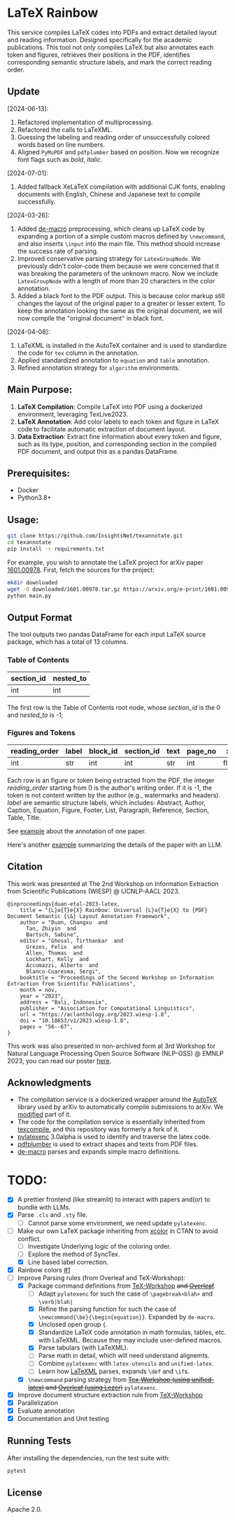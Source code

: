 # LaTeX Rainbow

This service compiles LaTeX codes into PDFs and extract detailed layout and reading information. 
Designed specifically for the academic publications.
This tool not only compiles LaTeX but also annotates each token and figures, 
retrieves their positions in the PDF, identifies corresponding semantic structure labels, and mark the correct reading order. 

## Update
[2024-06-13]:
1. Refactored implementation of multiprocessing.
2. Refactored the calls to LaTeXML.
3. Guessing the labeling and reading order of unsuccessfully colored words based on line numbers.
4. Aligned `PyMuPDF` and `pdfplumber` based on position. Now we recognize font flags such as *bold*, _italic_.

[2024-07-01]:
1. Added fallback XeLaTeX compilation with additional CJK fonts, enabling documents with English, Chinese and Japanese text to compile successfully.

[2024-03-26]: 
1. Added [de-macro](https://ctan.org/pkg/de-macro?lang=en) preprocessing, which cleans up LaTeX code by expanding a portion of a simple custom macros defined by `\newcommand`, and also inserts `\input` into the main file. This method should increase the success rate of parsing.
2. Improved conservative parsing strategy for `LatexGroupNode`. We previously didn't color-code them because we were concerned that it was breaking the parameters of the unknown macro. Now we include `LatexGroupNode` with a length of more than 20 characters in the color annotation.
3. Added a black font to the PDF output. This is because color markup still changes the layout of the original paper to a greater or lesser extent. To keep the annotation looking the same as the original document, we will now compile the "original document" in black font.

[2024-04-08]:
1. LaTeXML is installed in the AutoTeX container and is used to standardize the code for `tex` column in the annotation.
2. Applied standardized annotation to `equation` and `table` annotation.
3. Refined annotation strategy for `algorithm` environments.


## Main Purpose:

1. **LaTeX Compilation**: Compile LaTeX into PDF using a dockerized environment, leveraging TexLive2023.
2. **LaTeX Annotation**: Add color labels to each token and figure in LaTeX code to facilitate automatic extraction of document layout.
3. **Data Extraction**: Extract fine information about every token and figure, such as its type, position, and corresponding section in the compiled PDF document, and output this as a pandas DataFrame.

## Prerequisites:

- Docker
- Python3.8+

## Usage:

```bash
git clone https://github.com/InsightsNet/texannotate.git
cd texannotate
pip install -r requirements.txt
```

For example, you wish to annotate the LaTeX project for arXiv paper 
[1601.00978](https://arxiv.org/pdf/1601.00978). First, fetch the sources for the project:

```bash
mkdir downloaded
wget -O downloaded/1601.00978.tar.gz https://arxiv.org/e-print/1601.00978 --user-agent "Name <email>"
python main.py
```

## Output Format

The tool outputs two pandas DataFrame for each input LaTeX source package, which has a total of 13 columns.

### Table of Contents
| section_id | nested_to |
|---------------|-------|
| int           | int   |

The first row is the Table of Contents root node,  whose *section_id* is the 0 and *nested_to* is -1;


### Figures and Tokens
| reading_order | label | block_id | section_id | text | page_no | x0    | y0    | x1    | y1    | font | font_size  | flags | tex | page_size | line_no |
|---------------|-------|------|---------|-------|------|-------|-------|-------|-------|------|-------|-------|-------|-------|-------|
| int           | str   | int  | int     | str   | int  | float | float | float | float | str  | float | list  | str | list | int|

Each row is an figure or token being extracted from the PDF, the integer *reading_order* starting from 0 is the author's writing order. 
If it is -1, the token is not content written by the author (e.g., watermarks and headers).
*label* are semantic structure labels, which includes: Abstract, Author, Caption, Equation, Figure, Footer, List, Paragraph, Reference, Section, Table, Title.

See [example](doc/example.ipynb) about the annotation of one paper.

Here's another [example](doc/tree_summarize.ipynb) summarizing the details of the paper with an LLM.

## Citation
This work was presented at The 2nd Workshop on Information Extraction from Scientific Publications (WIESP) @ IJCNLP-AACL 2023. 
```
@inproceedings{duan-etal-2023-latex,
    title = "{L}a{T}e{X} Rainbow: Universal {L}a{T}e{X} to {PDF} Document Semantic {\&} Layout Annotation Framework",
    author = "Duan, Changxu  and
      Tan, Zhiyin  and
      Bartsch, Sabine",
    editor = "Ghosal, Tirthankar  and
      Grezes, Felix  and
      Allen, Thomas  and
      Lockhart, Kelly  and
      Accomazzi, Alberto  and
      Blanco-Cuaresma, Sergi",
    booktitle = "Proceedings of the Second Workshop on Information Extraction from Scientific Publications",
    month = nov,
    year = "2023",
    address = "Bali, Indonesia",
    publisher = "Association for Computational Linguistics",
    url = "https://aclanthology.org/2023.wiesp-1.8",
    doi = "10.18653/v1/2023.wiesp-1.8",
    pages = "56--67",
}
```
This work was also presented in non-archived form at 3rd Workshop for Natural Language Processing Open Source Software (NLP-OSS) @ EMNLP 2023, you can read our poster [here](https://github.com/nlposs/NLP-OSS/blob/master/nlposs-2023/23-LaTeX-Rainbow-Poster.pdf).

## Acknowledgments

- The compilation service is a dockerized wrapper around the [AutoTeX](https://metacpan.org/pod/TeX::AutoTeX) library used by arXiv to automatically compile submissions to arXiv. We [modified](https://github.com/) part of it.
- The code for the compilation service is essentially inherited from [texcompile](https://github.com/andrewhead/texcompile.git), and this repository was formerly a fork of it.
- [pylatexenc](https://github.com/phfaist/pylatexenc.git) 3.0alpha is used to identify and traverse the latex code.
- [pdfplumber](https://github.com/jsvine/pdfplumber.git) is used to extract shapes and texts from PDF files.
- [de-macro](https://ctan.org/pkg/de-macro?lang=en) parses and expands simple macro definitions.

# TODO:
- [x] A prettier frontend (like streamlit) to interact with papers and(or) to bundle with LLMs.
- [x] Parse `.cls` and `.sty` file.
  - [ ] Cannot parse some environment, we need update `pylatexenc`.
- [ ] Make our own LaTeX package inheriting from [xcolor](https://github.com/latex3/xcolor) in CTAN to avoid conflict.
  - [ ] Investigate Underlying logic of the coloring order.
  - [ ] Explore the method of SyncTex.
  - [x] Line based label correction.
- [x] Rainbow colors [#1](https://github.com/InsightsNet/texannotate/pull/1) 
- [ ] Improve Parsing rules (from Overleaf and TeX-Workshop):
   - [x] Package command definitions from [TeX-Workshop](https://github.com/James-Yu/LaTeX-Workshop/tree/master/data) ~~and [Overleaf](https://github.com/overleaf/overleaf/tree/main/services/web/frontend/js/features/source-editor/languages/latex/completions/data)~~.
      - [ ] Adapt `pylatexenc` for such the case of `\pagebreak<blah>` and `\verb|blah|`
      - [x] Refine the parsing function for such the case of `\newcommand{\be}{\begin{equation}}`. Expanded by `de-macro`.
      - [x] Unclosed open group `{`.
      - [x] Standardize LaTeX code annotation in math formulas, tables, etc. with LaTeXML. Because they may include user-defined macros.
      - [x] Parse tabulars (with LaTeXML).
      - [ ] Parse math in detail, which will need understand alignemts.
      - [ ] Combine `pylatexenc` with `latex-utensils` and `unified-latex`.
      - [ ] Learn how [LaTeXML](https://github.com/brucemiller/LaTeXML) parses, expands `\def` and `\if`s.
   - [x] `\newcommand` parsing strategy from ~~[Tex-Workshop (using unified-latex)](https://github.com/James-Yu/LaTeX-Workshop/blob/856eaeebd66e16b9f8d500793f307aa02d4295eb/src/providers/completer/command.ts#L208) and [Overleaf (using Lezer)](https://github.com/overleaf/overleaf/blob/main/services/web/frontend/js/features/source-editor/lezer-latex/README.md)~~ `pylatexenc`.
- [x] Improve document structure extraction rule from [TeX-Workshop](https://github.com/James-Yu/LaTeX-Workshop/blob/6ee7aca5dfe057642fec1781b6810796d745862e/src/providers/structurelib/latex.ts#L114C25-L114C25)
- [x] Parallelization
- [x] Evaluate annotation
- [x] Documentation and Unit testing

## Running Tests

After installing the dependencies, run the test suite with:

```bash
pytest
```

## License

Apache 2.0.
